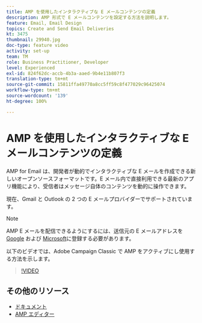 ```yaml
---
title: AMP を使用したインタラクティブな E メールコンテンツの定義
description: AMP 形式で E メールコンテンツを設定する方法を説明します。
feature: Email, Email Design
topics: Create and Send Email Deliveries
kt: 3475
thumbnail: 29940.jpg
doc-type: feature video
activity: set-up
team: TM
role: Business Practitioner, Developer
level: Experienced
exl-id: 824f62dc-accb-4b3a-aaed-9b4e11b807f3
translation-type: tm+mt
source-git-commit: 15811ffa49770a8cc5ff59c8f477029c96425074
workflow-type: tm+mt
source-wordcount: '139'
ht-degree: 100%

---
```


# AMP を使用したインタラクティブな E メールコンテンツの定義

AMP for Email は、開発者が動的でインタラクティブな E メールを作成できる新しいオープンソースフォーマットです。E メール内で直接利用できる最新のアプリ機能により、受信者はメッセージ自体のコンテンツを動的に操作できます。

現在、Gmail と Outlook の 2 つの E メールプロバイダーでサポートされています。

>[!NOTE]
>
>AMP E メールを配信できるようにするには、送信元の E メールアドレスを [Google](https://developers.google.com/gmail/ampemail/register) および [Microsoft](https://docs.microsoft.com/ja-JP/outlook/amphtml/register-outlook)に登録する必要があります。

以下のビデオでは、Adobe Campaign Classic で AMP をアクティブにし使用する方法を示します。

>[!VIDEO](https://video.tv.adobe.com/v/29940?quality=12&learn=on)

## その他のリソース

* [ドキュメント](https://docs.adobe.com/content/help/ja-JP/campaign-classic/using/sending-messages/sending-emails/defining-the-email-content.html)
* [AMP エディター](https://playground.amp.dev/)
